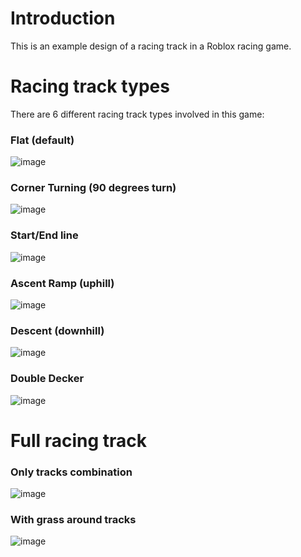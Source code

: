 # Introduction
This is an example design of a racing track in a Roblox racing game.

# Racing track types
There are 6 different racing track types involved in this game:
### Flat (default)<br>
![image](https://github.com/user-attachments/assets/554324cf-0fd6-447e-b1b0-b5f27d7ab2c0)

### Corner Turning (90 degrees turn)<br>
![image](https://github.com/user-attachments/assets/0c361ce4-4811-49ae-80eb-3fd1455cc40c)

### Start/End line<br>
![image](https://github.com/user-attachments/assets/f93bcba3-06a4-47c1-be55-5df089125cad)

### Ascent Ramp (uphill)<br>
![image](https://github.com/user-attachments/assets/73be7062-8d93-4cf2-97d6-0057378e4cfd)

### Descent (downhill)<br>
![image](https://github.com/user-attachments/assets/6a00493d-b6e2-444b-90a9-12a3eab8c55f)

### Double Decker<br>
![image](https://github.com/user-attachments/assets/404e182e-b4d3-48b4-afb9-1fc1a0f9fdd7)

# Full racing track
### Only tracks combination<br>
![image](https://github.com/user-attachments/assets/0fa35e7d-748c-4398-85fc-c4be9cceafb2)

### With grass around tracks<br>
![image](https://github.com/user-attachments/assets/b201477b-6f20-4791-937b-b5d3ebdc4997)


